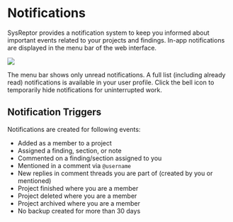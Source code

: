 # Notifications

SysReptor provides a notification system to keep you informed about important events related to your projects and findings. 
In-app notifications are displayed in the menu bar of the web interface.

![](/images/notifications.png)

The menu bar shows only unread notifications. A full list (including already read) notifications is available in your user profile.
Click the bell icon to temporarily hide notifications for uninterrupted work.




## Notification Triggers

Notifications are created for following events:

* Added as a member to a project
* Assigned a finding, section, or note
* Commented on a finding/section assigned to you
* Mentioned in a comment via `@username`
* New replies in comment threads you are part of (created by you or mentioned)
* Project finished where you are a member
* Project deleted where you are a member
* Project archived where you are a member
* No backup created for more than 30 days
